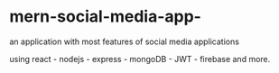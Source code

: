 # mern-social-media-app-

an application with most features of social media applications

using react - nodejs - express - mongoDB - JWT - firebase and more.
